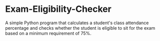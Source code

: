 # Exam-Eligibility-Checker
A simple Python program that calculates a student's class attendance percentage and checks whether the student is eligible to sit for the exam based on a minimum requirement of 75%.
